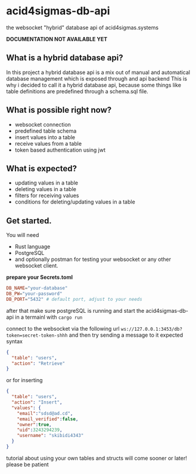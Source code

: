 # acid4sigmas-db-api
the websocket "hybrid" database api of acid4sigmas.systems

**DOCUMENTATION NOT AVAILABLE YET**

## What is a hybrid database api?
In this project a hybrid database api is a mix out of manual and automatical database management which is exposed through and api backend
This is why i decided to call it a hybrid database api, because some things like table definitions are predefined through a schema.sql file.

## What is possible right now?
- websocket connection
- predefined table schema
- insert values into a table
- receive values from a table
- token based authentication using jwt


## What is expected?
- updating values in a table
- deleting values in a table
- filters for receiving values
- conditions for deleting/updating values in a table


## Get started.

You will need
- Rust language
- PostgreSQL
- and optionally postman for testing your websocket or any other websocket client.

**prepare your Secrets.toml**

```toml
DB_NAME="your-database"
DB_PW="your-password"
DB_PORT="5432" # default port, adjust to your needs
```

after that make sure postgreSQL is running and start the acid4sigmas-db-api in a termainl with `cargo run`

connect to the websocket via the following url
`ws://127.0.0.1:3453/db?token=secret-token-shhh`
and then try sending a message to it
expected syntax
```json
{
  "table": "users",
  "action": "Retrieve"
}
```
or for inserting
```json
{
  "table": "users",
  "action": "Insert",
  "values": {
    "email":"sdsd@ad.cd",
    "email_verified":false,
    "owner":true,
    "uid":3243294239,
    "username": "skibidi4343"
  }
}
```

tutorial about using your own tables and structs will come sooner or later! please be patient
